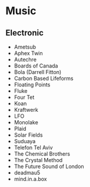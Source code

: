 # Music

## Electronic
- Ametsub
- Aphex Twin
- Autechre
- Boards of Canada
- Bola (Darrell Fitton)
- Carbon Based Lifeforms
- Floating Points
- Fluke
- Four Tet
- Koan
- Kraftwerk
- LFO
- Monolake
- Plaid
- Solar Fields
- Suduaya
- Telefon Tel Aviv
- The Chemical Brothers
- The Crystal Method
- The Future Sound of London
- deadmau5
- mind.in.a.box
